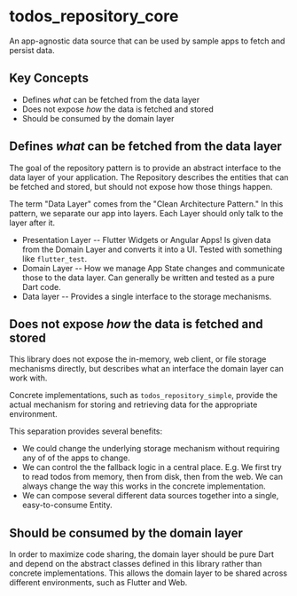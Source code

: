 # todos_repository_core

An app-agnostic data source that can be used by sample apps to fetch and persist data.

## Key Concepts

  * Defines *what* can be fetched from the data layer
  * Does not expose *how* the data is fetched and stored
  * Should be consumed by the domain layer

## Defines *what* can be fetched from the data layer

The goal of the repository pattern is to provide an abstract interface to the data layer of your application. The Repository describes the entities that can be fetched and stored, but should not expose how those things happen.

The term "Data Layer" comes from the "Clean Architecture Pattern." In this pattern, we separate our app into layers. Each Layer should only talk to the layer after it.

   * Presentation Layer -- Flutter Widgets or Angular Apps! Is given data from the Domain Layer and converts it into a UI. Tested with something like `flutter_test`.
   * Domain Layer -- How we manage App State changes and communicate those to the data layer. Can generally be written and tested as a pure Dart code.
   * Data layer -- Provides a single interface to the storage mechanisms.

## Does not expose *how* the data is fetched and stored

This library does not expose the in-memory, web client, or file storage mechanisms directly, but describes what an interface the domain layer can work with.

Concrete implementations, such as `todos_repository_simple`, provide the actual mechanism for storing and retrieving data for the appropriate environment.

This separation provides several benefits:

  * We could change the underlying storage mechanism without requiring any of of the apps to change.
  * We can control the the fallback logic in a central place. E.g. We first try to read todos from memory, then from disk, then from the web. We can always change the way this works in the concrete implementation.
  * We can compose several different data sources together into a single, easy-to-consume Entity.

## Should be consumed by the domain layer

In order to maximize code sharing, the domain layer should be pure Dart and depend on the abstract classes defined in this library rather than concrete implementations. This allows the domain layer to be shared across different environments, such as Flutter and Web.
